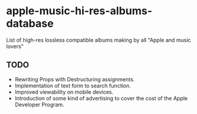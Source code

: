 # apple-music-hi-res-albums-database

List of high-res lossless compatible albums making by all "Apple and music lovers"

## TODO
- Rewriting Props with Destructuring assignments.
- Implementation of text form to search function.
- Improved viewability on mobile devices.
- Introduction of some kind of advertising to cover the cost of the Apple Developer Program.
